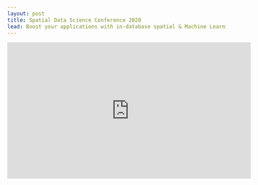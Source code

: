 ```yaml
---
layout: post
title: Spatial Data Science Conference 2020
lead: Boost your applications with in-database spatial & Machine Learning
---
```


<iframe width="560" height="315" src="https://www.youtube.com/embed/0mtLyTQZWwQ?si=LWlXrWCt08AjOLqu" title="YouTube video player" frameborder="0" allow="accelerometer; autoplay; clipboard-write; encrypted-media; gyroscope; picture-in-picture; web-share" referrerpolicy="strict-origin-when-cross-origin" allowfullscreen></iframe>